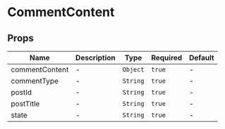 # CommentContent

## Props

<!-- @vuese:CommentContent:props:start -->
|Name|Description|Type|Required|Default|
|---|---|---|---|---|
|commentContent|-|`Object`|`true`|-|
|commentType|-|`String`|`true`|-|
|postId|-|`String`|`true`|-|
|postTitle|-|`String`|`true`|-|
|state|-|`String`|`true`|-|

<!-- @vuese:CommentContent:props:end -->



